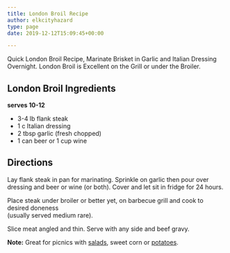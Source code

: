 ```yaml
---
title: London Broil Recipe
author: elkcityhazard
type: page
date: 2019-12-12T15:09:45+00:00

---
```

Quick London Broil Recipe, Marinate Brisket in Garlic and Italian Dressing Overnight. London Broil is Excellent on the Grill or under the Broiler.

## London Broil Ingredients

**serves 10-12**

  * 3-4 lb flank steak
  * 1 c Italian dressing
  * 2 tbsp garlic (fresh chopped)
  * 1 can beer or 1 cup wine</li> 

## Directions

Lay flank steak in pan for marinating. Sprinkle on garlic then pour over dressing and beer or wine (or both). Cover and let sit in fridge for 24 hours.

Place steak under broiler or better yet, on barbecue grill and cook to desired doneness  
(usually served medium rare).

Slice meat angled and thin. Serve with any side and beef gravy.

**Note:** Great for picnics with [salads][1], sweet corn or [potatoes][2].

 [1]: /wordpress/vegetables-and-salad-recipes/
 [2]: /wordpress/grilling-cookouts-and-barbecues/red-potato-salad-recipe/